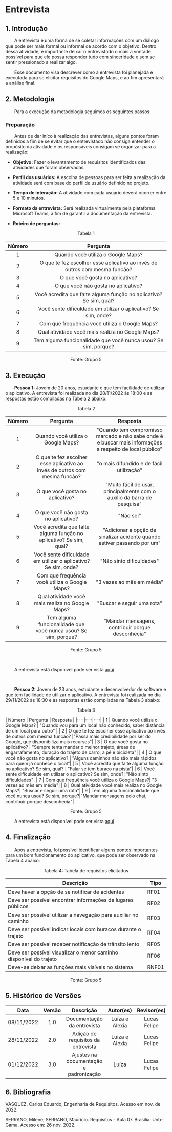 # Entrevista

## 1. Introdução
&emsp;&emsp;A entrevista é uma forma de se coletar informações com um diálogo que pode ser mais formal ou informal de acordo com o objetivo. Dentro dessa atividade, é importante deixar o entrevistado o mais a vontade possível para que ele possa responder tudo com sinceridade e sem se sentir pressionado a realizar algo. 

&emsp;&emsp;Esse documento visa descrever como a entrevista foi planejada e executada para se elicitar requisitos do Google Maps, e ao fim apresentará a análise final.

## 2. Metodologia
&emsp;&emsp;Para a execução da metodologia seguimos os seguintes passos: 

### Preparação

&emsp;&emsp;Antes de dar iníco à realização das entrevistas, alguns pontos foram definidos a fim de se evitar que o entrevistado não consiga entender o propósito da atividade e os responsáveis consigam se organizar para a realização:


* **Objetivo:** Fazer o levantamento de requisitos identificados das atividades que foram observadas.

* **Perfil dos usuários:** A escolha de pessoas para ser feita a realização da atividade será com base do perfil de usuário definido no projeto.

* **Tempo de interação:** A atividade com cada usuário deverá ocorrer entre 5 e 10 minutos.

* **Formato da entrevista:** Será realizada virtualmente pela plataforma Microsoft Teams, a fim de garantir a documentação da entrevista.

* **Roteiro de perguntas:**

<div style="text-align: center">
<p>Tabela 1</p>
</div>

| Número | Pergunta | 
|:--:|:--:|
| 1 | Quando você utiliza o Google Maps? | 
| 2 | O que te fez escolher esse aplicativo ao invés de outros com mesma funcão? |
| 3 | O que você gosta no aplicativo? | 
| 4 | O que você não gosta no aplicativo? | 
| 5 | Você acredita que falte alguma função no aplicativo? Se sim, qual? |
| 6 | Você sente dificuldade em utilizar o aplicativo? Se sim, onde?| 
| 7 | Com que frequência você utiliza o Google Maps?|
| 8 | Qual atividade você mais realiza no Google Maps?|
| 9 | Tem alguma funcionalidade que você nunca usou? Se sim, porque?| 

<div style="text-align: center">
<p>Fonte: Grupo 5</p>
</div>

## 3. Execução

&emsp;&emsp;**Pessoa 1:** Jovem de 20 anos, estudante e que tem facilidade de utilizar o aplicativo. A entrevista foi realizada no dia 28/11/2022 às 18:00 e as respostas estão compiladas na Tabela 2 abaixo:

<div style="text-align: center">
<p>Tabela 2</p>
</div>

| Número | Pergunta | Resposta |
|:--:|:--:|:--:|
| 1 | Quando você utiliza o Google Maps? | "Quando tem compromisso marcado e não sabe onde é e buscar mais informações a respeito de local público" |
| 2 | O que te fez escolher esse aplicativo ao invés de outros com mesma funcão? |"o mais difundido e de fácil utilização" |
| 3 | O que você gosta no aplicativo? | "Muito fácil de usar, principalmente com o auxílio da barra de pesquisa"|
| 4 | O que você não gosta no aplicativo? | "Não sei" |
| 5 | Você acredita que falte alguma função no aplicativo? Se sim, qual? |"Adicionar a opção de sinalizar acidente quando estiver passando por um" |
| 6 | Você sente dificuldade em utilizar o aplicativo? Se sim, onde?| "Não sinto dificuldades"|
| 7 | Com que frequência você utiliza o Google Maps?| "3 vezes ao mês em média"|
| 8 | Qual atividade você mais realiza no Google Maps?| "Buscar e seguir uma rota"|
| 9 | Tem alguma funcionalidade que você nunca usou? Se sim, porque?|"Mandar mensagens, contribuir porque desconhecia"|

<div style="text-align: center">
<p>Fonte: Grupo 5</p>
</div>
<br>

&emsp;&emsp;A entrevista está disponível pode ser vista [aqui](https://www.youtube.com/watch?v=mmmv4y4677U)


<br>

&emsp;&emsp;**Pessoa 2:** Jovem de 23 anos, estudante e desenvolvedor de software e que tem facilidade de utilizar o aplicativo. A entrevista foi realizada no dia 29/11/2022 às 18:30 e as respostas estão compiladas na Tabela 3 abaixo:

<div style="text-align: center">
<p>Tabela 3</p>
</div>
| Número | Pergunta | Resposta |
|:--:|:--:|:--:|
| 1 | Quando você utiliza o Google Maps? | "Quando vou para um local não conhecido, saber distância de um local para outro" |
| 2 | O que te fez escolher esse aplicativo ao invés de outros com mesma funcão? |"Passa mais credibilidade por ser do Google, que disponibiliza mais recursos"| 
| 3 | O que você gosta no aplicativo? | "Sempre tenta mandar o melhor trajeto, áreas de engarrafamento, duração do trajeto de carro, a pé e bicicleta"|
| 4 | O que você não gosta no aplicativo? | "Alguns caminhos não são mais rápidos para quem já conhece o local"|
| 5 | Você acredita que falte alguma função no aplicativo? Se sim, qual? | "Falar se tem buraco na pista"|
| 6 | Você sente dificuldade em utilizar o aplicativo? Se sim, onde?| "Não sinto dificuldades"|
| 7 | Com que frequência você utiliza o Google Maps?| "3 vezes ao mês em média"|
| 8 | Qual atividade você mais realiza no Google Maps?| "Buscar e seguir uma rota"|
| 9 | Tem alguma funcionalidade que você nunca usou? Se sim, porque?|"Mandar mensagens pelo chat, contribuir porque desconhecia"|

<div style="text-align: center">
<p>Fonte: Grupo 5</p>
</div>


&emsp;&emsp;A entrevista está disponível pode ser vista [aqui](https://www.youtube.com/watch?v=saNyhrG595g)



## 4. Finalização
&emsp;&emsp;Após a entrevista, foi possível identificar alguns pontos importantes para um bom funcionamento do aplicativo, que pode ser observado na Tabela 4 abaixo:

<div style="text-align: center">
<p>Tabela 4: Tabela de requisitos elicitados</p>
</div>



| Descrição                                                     | Tipo  |
| ------------------------------------------------------------- | ----- |
| Deve haver a opção de se notificar de acidentes               | RF01  |
| Deve ser possível encontrar informações de lugares públicos     | RF02 |
| Deve ser possível utilizar a navegação para auxiliar no caminho | RF03  |
| Deve ser possível indicar locais com buracos durante o trajeto | RF04  |
| Deve ser possível receber notificação de trânsito lento | RF05  |
| Deve ser possível visualizar o menor caminho disponível do trajeto | RF06 |
| Deve-se deixar as funções mais visíveis no sistema            | RNF01  |

<div style="text-align: center">
<p>Fonte: Grupo 5</p>
</div>



## 5. Histórico de Versões

| Data | Versão | Descrição | Autor(es) | Revisor(es) |
| :--: | :----: | :-------: | :---: | :---: |
| 08/11/2022 | 1.0 | Documentação da entrevista| Luíza e Alexia | Lucas Felipe |
| 28/11/2022 | 2.0 | Adição de requisitos da entrevista| Luíza e Alexia | Lucas Felipe|
| 01/12/2022 | 3.0 | Ajustes na documentação e padronização | Luíza | Lucas Felipe|

## 6. Bibliografia

VASQUEZ, Carlos Eduardo, Engenharia de Requisitos. Acesso em nov. de 2022.

SERRANO, Milene; SERRANO, Maurício. Requisitos - Aula 07. Brasília: Unb-Gama. Acesso em: 26 nov. 2022.